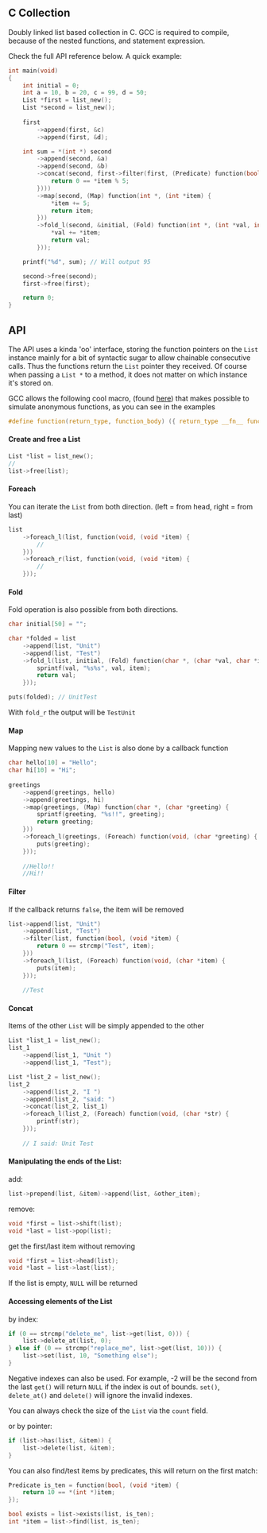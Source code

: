 ## C Collection

Doubly linked list based collection in C. 
GCC is required to compile, because of the nested functions, and statement expression.

Check the full API reference below. A quick example:

```c
int main(void)
{
    int initial = 0;
    int a = 10, b = 20, c = 99, d = 50;
    List *first = list_new();
    List *second = list_new();
    
    first
        ->append(first, &c)
        ->append(first, &d);

    int sum = *(int *) second
        ->append(second, &a)
        ->append(second, &b)
        ->concat(second, first->filter(first, (Predicate) function(bool, (int *item) {
            return 0 == *item % 5;
        })))
        ->map(second, (Map) function(int *, (int *item) {
            *item += 5;
            return item;
        }))
        ->fold_l(second, &initial, (Fold) function(int *, (int *val, int *item) {
            *val += *item;
            return val;
        }));

    printf("%d", sum); // Will output 95 

    second->free(second);
    first->free(first);

    return 0;
}
```

## API

The API uses a kinda 'oo' interface, storing the function pointers on the `List` instance
mainly for a bit of syntactic sugar to allow chainable consecutive calls. Thus the functions
return the `List` pointer they received. Of course when passing a `List *` to a method, it does not
matter on which instance it's stored on.

GCC allows the following cool macro, (found [here](http://stackoverflow.com/questions/10405436/anonymous-functions-using-gcc-statement-expressions)) that makes possible to simulate anonymous functions, as you can 
see in the examples

```c
#define function(return_type, function_body) ({ return_type __fn__ function_body __fn__; })
```

#### Create and free a List

```c
List *list = list_new();
//
list->free(list);
```

#### Foreach

You can iterate the `List` from both direction. (left = from head, right = from last)
```c
list
    ->foreach_l(list, function(void, (void *item) {
        //
    }))
    ->foreach_r(list, function(void, (void *item) {
        //
    }));
```


#### Fold

Fold operation is also possible from both directions.

```c
char initial[50] = "";

char *folded = list
    ->append(list, "Unit")
    ->append(list, "Test")
    ->fold_l(list, initial, (Fold) function(char *, (char *val, char *item) {
        sprintf(val, "%s%s", val, item);
        return val;
    }));

puts(folded); // UnitTest

```
With `fold_r` the output will be `TestUnit`


#### Map

Mapping new values to the `List` is also done by a callback function

```c
char hello[10] = "Hello";
char hi[10] = "Hi";
    
greetings
    ->append(greetings, hello)
    ->append(greetings, hi)
    ->map(greetings, (Map) function(char *, (char *greeting) {
        sprintf(greeting, "%s!!", greeting);
        return greeting;
    }))
    ->foreach_l(greetings, (Foreach) function(void, (char *greeting) {
        puts(greeting);
    }));
    
    //Hello!!
    //Hi!!
```


#### Filter

If the callback returns `false`, the item will be removed

```c
list->append(list, "Unit")
    ->append(list, "Test")
    ->filter(list, function(bool, (void *item) {
        return 0 == strcmp("Test", item);
    }))
    ->foreach_l(list, (Foreach) function(void, (char *item) {
        puts(item);
    }));
    
    //Test
```


#### Concat

Items of the other `List` will be simply appended to the other

```c
List *list_1 = list_new();
list_1
    ->append(list_1, "Unit ")
    ->append(list_1, "Test");

List *list_2 = list_new();
list_2
    ->append(list_2, "I ")
    ->append(list_2, "said: ")
    ->concat(list_2, list_1)
    ->foreach_l(list_2, (Foreach) function(void, (char *str) {
        printf(str);
    }));
    
    // I said: Unit Test
```


#### Manipulating the ends of the List:

add: 
```c
list->prepend(list, &item)->append(list, &other_item);
```

remove:
```c
void *first = list->shift(list);
void *last = list->pop(list);
```

get the first/last item without removing
```c
void *first = list->head(list);
void *last = list->last(list);
```

If the list is empty, `NULL` will be returned


#### Accessing elements of the List

by index:

```c
if (0 == strcmp("delete_me", list->get(list, 0))) {
    list->delete_at(list, 0);
} else if (0 == strcmp("replace_me", list->get(list, 10))) {
    list->set(list, 10, "Something else");
}
```
Negative indexes can also be used. For example, -2 will be the second from the last
`get()` will return `NULL` if the index is out of bounds.
`set()`, `delete_at()` and `delete()` will ignore the invalid indexes.


You can always check the size of the `List` via the `count` field.


or by pointer:

```c
if (list->has(list, &item)) {
    list->delete(list, &item);
}
```

You can also find/test items by predicates, this will return on the first match:

```c
Predicate is_ten = function(bool, (void *item) {
    return 10 == *(int *)item;
});

bool exists = list->exists(list, is_ten);
int *item = list->find(list, is_ten);
```
